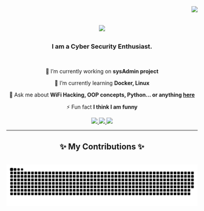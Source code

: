 <img align="right" src="https://visitor-badge.laobi.icu/badge?page_id=prathameshkhade.prathameshkhade" />

<h1 align="center">
    <img src="https://readme-typing-svg.herokuapp.com/?font=Righteous&size=35&center=true&vCenter=true&width=500&height=70&duration=4000&lines=Hii+There!+👋;+I'm+Prathamesh;" />
</h1>

<h3 align="center">
    I am a Cyber Security Enthusiast.
</h3>

<br/>

<div align="center">
 
 🔭 I’m currently working on **sysAdmin project**
 
 🌱 I’m currently learning **Docker, Linux**

💬 Ask me about **WiFi Hacking, OOP concepts, Python... or anything [here](https://github.com/prathameshkhade/prathameshkhade/issues)**

⚡ Fun fact **I think I am funny**

 </div>
 
<div align="center"> 
  <a href="mailto:pkhade2865@gmail.com">
    <img src="https://img.shields.io/badge/Gmail-333333?style=for-the-badge&logo=gmail&logoColor=red" />
  </a>
  <a href="https://linkedin.in/in/prathamesh-khade" target="_blank">
    <img src="https://img.shields.io/badge/LinkedIn-0077B5?style=for-the-badge&logo=linkedin&logoColor=white" target="_blank" />
  </a>
  <a href="https://prathameshkhade.github.io" target="_blank">
     <img src="https://img.shields.io/badge/Portfolio-FF5722?style=for-the-badge&logo=todoist&logoColor=white" target="_blank" /> <!-- sqlite, safari, google-chrome are other good icon options -->
  </a>
</div>

 <hr/>
 
<div align="center">
  <h2>✨ My Contributions ✨</h2>
  <br>
  <img alt="snake eating my contributions" src="https://raw.githubusercontent.com/prathameshkhade/prathameshkhade/output/github-contribution-grid-snake.svg" />
  
  <br/><br/><br/>
</div>


<!--
**prathameshkhade/prathameshkhade** is a ✨ _special_ ✨ repository because its `README.

Here are some ideas to get you started:

- 🔭 I’m currently working on ...
- 🌱 I’m currently learning ...
- 👯 I’m looking to collaborate on ...
- 🤔 I’m looking for help with ...
- 💬 Ask me about ...
- 📫 How to reach me: ...
- 😄 Pronouns: ...
- ⚡ Fun fact: ...
-->
